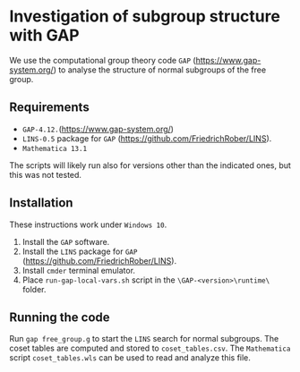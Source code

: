 # Investigation of subgroup structure with GAP

We use the computational group theory code `GAP` (https://www.gap-system.org/) to analyse the structure of normal subgroups of the free group.

## Requirements

* `GAP-4.12.`(https://www.gap-system.org/)
* `LINS-0.5` package for `GAP` (https://github.com/FriedrichRober/LINS).
* `Mathematica 13.1`

The scripts will likely run also for versions other than the indicated ones, but this was not tested.

## Installation

These instructions work under `Windows 10`. 

1. Install the `GAP` software.
2. Install the `LINS` package for `GAP` (https://github.com/FriedrichRober/LINS).
3. Install `cmder` terminal emulator.
4. Place `run-gap-local-vars.sh` script in the `\GAP-<version>\runtime\` folder.

## Running the code

Run `gap free_group.g` to start the `LINS` search for normal subgroups. The coset tables are computed and stored to `coset_tables.csv`. The `Mathematica` script `coset_tables.wls` can be used to read and analyze this file.